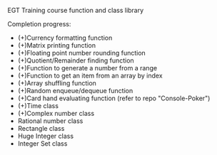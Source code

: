 EGT Training course function and class library

Completion progress:

- (+)Currency formatting function
- (+)Matrix printing function
- (+)Floating point number rounding function
- (+)Quotient/Remainder finding function
- (+)Function to generate a number from a range
- (+)Function to get an item from an array by index
- (+)Array shuffling function
- (+)Random enqueue/dequeue function
- (+)Card hand evaluating function (refer to repo "Console-Poker")
- (+)Time class
- (+)Complex number class
- Rational number class
- Rectangle class
- Huge Integer class
- Integer Set class
